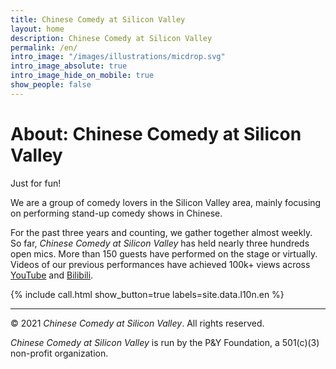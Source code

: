 ```yaml
---
title: Chinese Comedy at Silicon Valley
layout: home
description: Chinese Comedy at Silicon Valley
permalink: /en/
intro_image: "/images/illustrations/micdrop.svg"
intro_image_absolute: true
intro_image_hide_on_mobile: true
show_people: false
---
```


# About: Chinese Comedy at Silicon Valley

Just for fun!

We are a group of comedy lovers in the Silicon Valley area, mainly focusing on performing stand-up comedy shows in Chinese.

For the past three years and counting, we gather together almost weekly. So far, _Chinese Comedy at Silicon Valley_ has held nearly three hundreds open mics. More than 150 guests have performed on the stage or virtually. Videos of our previous performances have achieved 100k+ views across [YouTube][yt] and [Bilibili][bl].

{% include call.html show_button=true labels=site.data.l10n.en %}

[yt]: https://www.youtube.com/channel/UCqG1oe7CjCghQdZDldNKT0A/featured
[bl]: https://space.bilibili.com/482647119
[om]: https://en.wikipedia.org/wiki/Open_mic
[dz]: https://goo.gl/maps/jX5B63r57Z4FgiDE7
[rl]: https://calendar.google.com/calendar/ical/c_ic3mlci1unu514ht9lun3dpjvs%40group.calendar.google.com/public/basic.ics

---

© 2021 _Chinese Comedy at Silicon Valley_. All rights reserved.

_Chinese Comedy at Silicon Valley_ is run by the P&Y Foundation, a 501(c)(3) non-profit organization.
